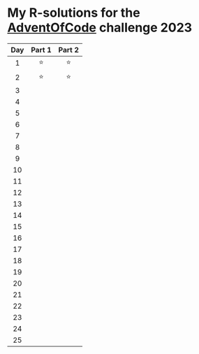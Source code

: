 # My **R**-solutions for the [AdventOfCode](https://adventofcode.com/) challenge 2023

| Day | Part 1 | Part 2 |
|:---:|:------:|:------:|
|  1  |  ⭐  |  ⭐  |
|  2  |  ⭐  |  ⭐  |
|  3  |      |      |
|  4  |      |      |
|  5  |      |      |
|  6  |      |      |
|  7  |      |      |
|  8  |      |      |
|  9  |      |      |
| 10  |      |      |
| 11  |      |      |
| 12  |      |      |
| 13  |      |      |
| 14  |      |      |
| 15  |      |      |    
| 16  |      |      |
| 17  |      |      |    
| 18  |      |      |
| 19  |      |      |
| 20  |      |      |
| 21  |      |      |
| 22  |      |      |
| 23  |      |      |
| 24  |      |      |
| 25  |      |      |
